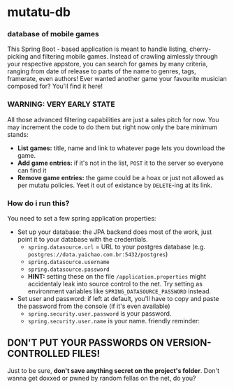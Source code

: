 # mutatu-db
### database of mobile games
This Spring Boot - based application is meant to handle listing, cherry-picking and filtering mobile games.
Instead of crawling aimlessly through your respective appstore, you can search for games by many criteria, ranging from 
date of release to parts of the name to genres, tags, framerate, even authors!
Ever wanted another game your favourite musician composed for? You'll find it here! 
### WARNING: VERY EARLY STATE
All those advanced filtering capabilities are just a sales pitch for now. You may increment the code to do them but right now only the bare minimum stands:
* **List games:** title, name and link to whatever page lets you download the game.
* **Add game entries:** if it's not in the list, `POST` it to the server so everyone can find it
* **Remove game entries:** the game could be a hoax or just not allowed as per mutatu policies. Yeet it out of existance by `DELETE`-ing at its link.

### How do i run this?
You need to set a few spring application properties:
* Set up your database: the JPA backend does most of the work, just point it to your database with the credentials.
  * `spring.datasource.url` = URL to your postgres database (e.g. `postgres://data.yaichao.com.br:5432/postgres`)
  * `spring.datasource.username`
  * `spring.datasource.password`
  * **HINT:** setting these on the file `/application.properties` might accidentaly leak into source control to the net.
  Try setting as environment variables like `SPRING_DATASOURCE_PASSWORD` instead.
* Set user and password: if left at default, you'll have to copy and paste the password from the console (if it's even available)
  * `spring.security.user.password` is your password.
  * `spring.security.user.name` is your name.
friendly reminder: 
## DON'T PUT YOUR PASSWORDS ON VERSION-CONTROLLED FILES!
Just to be sure, **don't save anything secret on the project's folder**. Don't wanna get doxxed or pwned by random fellas on the net, do you?

